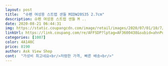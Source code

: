 ```yaml
---
layout: post 
title:  "슈펜 여성용 스트랩 샌들 MIDW20S35 2.7cm" 
description: 슈펜 여성용 스트랩 샌들 M ..
date: 2020-08-21 06:44:31 
img: https://static.coupangcdn.com/image/retail/images/2020/07/01/10/7/208c9d90-304d-493d-8af4-0cdae2494bbf.jpg 
linkUrl: https://link.coupang.com/re/AFFSDP?lptag=AF3600438&subid=ahnPublicAsk&pageKey=1770422214&itemId=3014530061&vendorItemId=71002713512&traceid=V0-113-65fd4b890e7fc0f1 
categories: [1007] 
color: 4A148C 
price: 8190 
author: Ask View Shop 
cont:  "가성비 최고네요<br/>저렴한 가격, 빠른 배송<br/>" 
---
```

